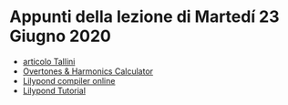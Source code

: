 # Appunti della lezione di Martedí 23 Giugno 2020

- [articolo Tallini](https://www.arturotallini.com/2019/03/07/ma-con-le-note-scritte/)
- [Overtones & Harmonics Calculator](https://anotherproducer.com/online-tools-for-musicians/overtones-harmonics-calculator/)
- [Lilypond compiler online](http://lilybin.com/)
- [Lilypond Tutorial](https://www.youtube.com/watch?v=tclwyZr08bE&list=PLHi8BvxILUV6x9FqEmZiYrEj6VMGmTKjt)
